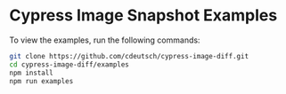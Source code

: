 # Cypress Image Snapshot Examples

To view the examples, run the following commands:

```bash
git clone https://github.com/cdeutsch/cypress-image-diff.git
cd cypress-image-diff/examples
npm install
npm run examples
```
